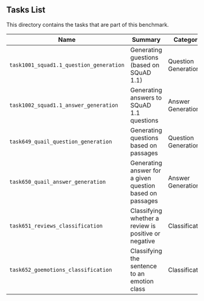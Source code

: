 ## Tasks List 

This directory contains the tasks that are part of this benchmark. 


Name | Summary | Category
---- | ----------- | --------
`task1001_squad1.1_question_generation` | Generating guestions (based on SQuAD 1.1) | Question Generation  
`task1002_squad1.1_answer_generation` | Generating answers to SQuAD 1.1 questions | Answer Generation
`task649_quail_question_generation` | Generating questions based on passages | Question Generation
`task650_quail_answer_generation` | Generating answer for a given question based on passages | Answer Generation
`task651_reviews_classification` | Classifying whether a review is positive or negative | Classification
`task652_goemotions_classification` | Classifying the sentence to an emotion class | Classification